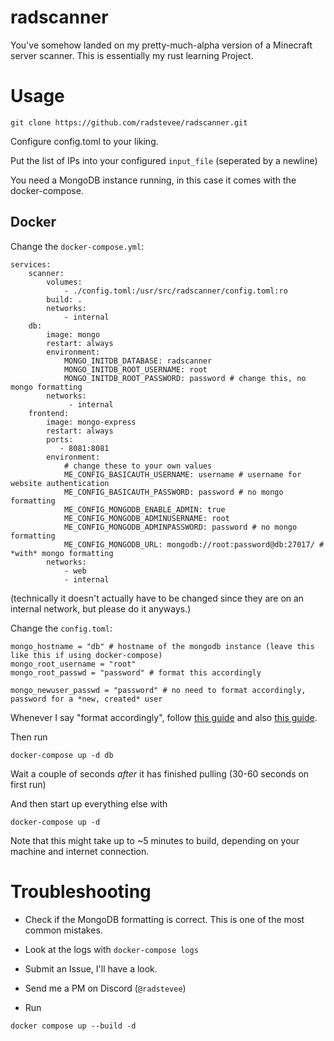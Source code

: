 # radscanner

You've somehow landed on my pretty-much-alpha version of a Minecraft server scanner.
This is essentially my rust learning Project.

# Usage
```
git clone https://github.com/radstevee/radscanner.git
```

Configure config.toml to your liking.

Put the list of IPs into your configured `input_file` (seperated by a newline)

You need a MongoDB instance running, in this case it comes with the docker-compose.


## Docker
Change the `docker-compose.yml`: 
```
services:
    scanner:
        volumes:
            - ./config.toml:/usr/src/radscanner/config.toml:ro
        build: .
        networks:
            - internal
    db:
        image: mongo
        restart: always
        environment:
            MONGO_INITDB_DATABASE: radscanner
            MONGO_INITDB_ROOT_USERNAME: root
            MONGO_INITDB_ROOT_PASSWORD: password # change this, no mongo formatting
        networks:
             - internal
    frontend:
        image: mongo-express
        restart: always
        ports:
           - 8081:8081
        environment:
            # change these to your own values
            ME_CONFIG_BASICAUTH_USERNAME: username # username for website authentication
            ME_CONFIG_BASICAUTH_PASSWORD: password # no mongo formatting
            ME_CONFIG_MONGODB_ENABLE_ADMIN: true
            ME_CONFIG_MONGODB_ADMINUSERNAME: root
            ME_CONFIG_MONGODB_ADMINPASSWORD: password # no mongo formatting
            ME_CONFIG_MONGODB_URL: mongodb://root:password@db:27017/ # *with* mongo formatting
        networks:
            - web
            - internal
```

(technically it doesn't actually have to be changed since they are on an internal network, but please do it anyways.)

Change the `config.toml`: 

```
mongo_hostname = "db" # hostname of the mongodb instance (leave this like this if using docker-compose)
mongo_root_username = "root"
mongo_root_passwd = "password" # format this accordingly

mongo_newuser_passwd = "password" # no need to format accordingly, password for a *new, created* user
```

Whenever I say "format accordingly", follow [this guide](https://www.mongodb.com/docs/manual/reference/connection-string/#std-label-connections-standard-connection-string-format) and also [this guide](https://www.w3schools.com/tags/ref_urlencode.asp?_sm_au_=iVVDMg0TSmrMV6Dm).


Then run
```
docker-compose up -d db
```

Wait a couple of seconds *after* it has finished pulling (30-60 seconds on first run)

And then start up everything else with
```
docker-compose up -d
```

Note that this might take up to ~5 minutes to build, depending on your machine and internet connection.

# Troubleshooting
- Check if the MongoDB formatting is correct. This is one of the most common mistakes.

- Look at the logs with `docker-compose logs`

- Submit an Issue, I'll have a look.

- Send me a PM on Discord (`@radstevee`)
- Run
```
docker compose up --build -d
```
